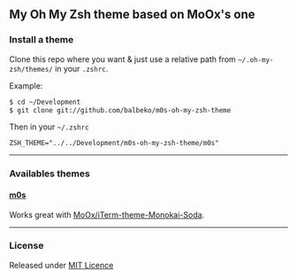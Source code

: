 ## My Oh My Zsh theme based on MoOx's one 

### Install a theme

Clone this repo where you want & just use a relative path from `~/.oh-my-zsh/themes/` in your `.zshrc`.

Example: 

```bash
$ cd ~/Development
$ git clone git://github.com/balbeko/m0s-oh-my-zsh-theme
```

Then in your `~/.zshrc`

```
ZSH_THEME="../../Development/m0s-oh-my-zsh-theme/m0s"
```
---

### Availables themes

#### [m0s](m0s.zsh-theme)
Works great with [MoOx/iTerm-theme-Monokai-Soda](https://github.com/MoOx/iTerm-theme-Monokai-Soda).

---

### License

Released under [MIT Licence](http://balbeko.mit-license.org/)
